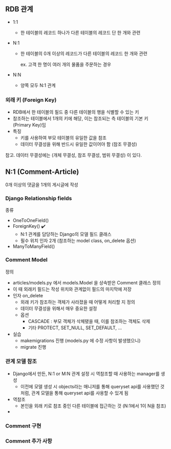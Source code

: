 ## RDB 관계

- 1:1 

  - 한 테이블의 레코드 하나가 다른 테이블의 레코드 단 한 개와 관련

- N:1

  - 한 테이블의 0개 이상의 레코드가 다른 테이블의 레코드 한 개와 관련

    ex. 고객 한 명이 여러 개의 물품을 주문하는 경우

- N:N

  - 양쪽 모두 N:1 관계



### 외래 키 (Foreign Key)

- RDB에서 한 테이블의 필드 중 다른 테이블의 행을 식별할 수 있는 키
- 참조하는 테이블에서 1개의 키에 해당, 이는 참조되는 측 테이블의 기본 키 (Primary Key)임
- 특징
  - 키를 사용하여 부모 테이블의 유일한 값을 참조
  - 데이터 무결성을 위해 반드시 유일한 값이어야 함 (참조 무결성)

참고. 데이터 무결성에는 (개체 무결성, 참조 무결성, 범위 무결성) 이 있다.



## N:1 (Comment-Article)

0개 이상의 댓글을 1개의 게시글에 작성



### Django Relationship fields

종류

- OneToOneField()
- ForeignKey() :heavy_check_mark:
  - N:1 관계를 담당하는 Django의 모델 필드 클래스
  - 필수 위치 인자 2개 (참조하는 model class, on_delete 옵션)
- ManyToManyField()



### Comment Model

정의

- articles/models.py 에서 models.Model 을 상속받은 Comment 클래스 정의
- 이 때 외래키 필드는 작성 위치와 관계없이 필드의 마지막에 저장
- 인자 on_delete
  - 외래 키가 참조하는 객체가 사라졌을 때 어떻게 처리할 지 정의
  - 데이터 무결성을 위해서 매우 중요한 설정
  - 옵션
    - CASCADE : 부모 객체가 삭체됐을 때, 이를 참조하는 객체도 삭제
    - 기타 PROTECT, SET_NULL, SET_DEFAULT, ...
- 실습
  - makemigrations 진행 (models.py 에 수정 사항이 발생했으니)
  - migrate 진행

### 관계 모델 참조

- Django에서 만든, N:1 or M:N 관계 설정 시 역참조할 때 사용하는 manager를 생성
  - 이전에 모델 생성 시 objects라는 매니저를 통해 queryset api를 사용했던 것처럼, 관계 모델을 통해 queryset api를 사용할 수 있게 됨
- 역참조
  - 본인을 외래 키로 참조 중인 다른 테이블에 접근하는 것 (N:1에서 1이 N을 참조)
- 

### Comment 구현

### Comment 추가 사항
